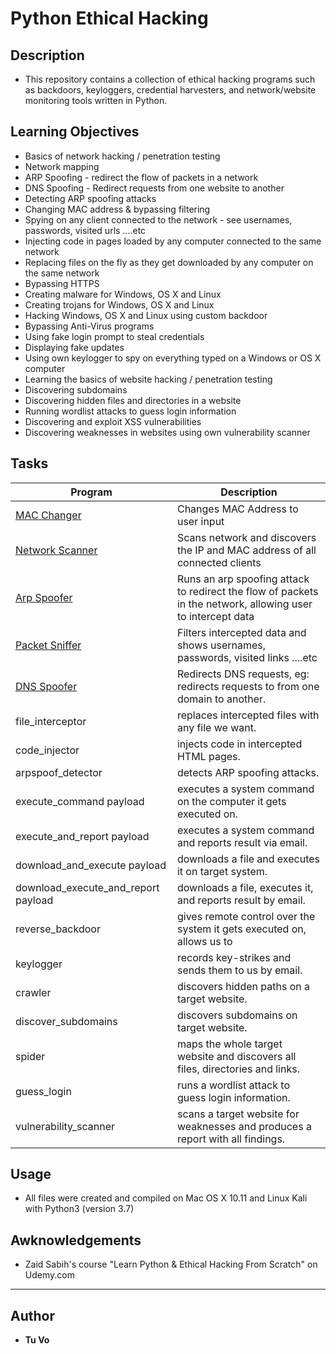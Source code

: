 # Python Ethical Hacking

## Description

* This repository contains a collection of ethical hacking programs such as backdoors, keyloggers, credential harvesters, and network/website monitoring tools written in Python.

## Learning Objectives

* Basics of network hacking / penetration testing
* Network mapping
* ARP Spoofing - redirect the flow of packets in a network
* DNS Spoofing - Redirect requests from one website to another
* Detecting ARP spoofing attacks
* Changing MAC address & bypassing filtering
* Spying on any client connected to the network - see usernames, passwords, visited urls ....etc
* Injecting code in pages loaded by any computer connected to the same network
* Replacing files on the fly as they get downloaded by any computer on the same network
* Bypassing HTTPS
* Creating malware for Windows, OS X and Linux
* Creating trojans for Windows, OS X and Linux
* Hacking Windows, OS X and Linux using custom backdoor
* Bypassing Anti-Virus programs
* Using fake login prompt to steal credentials
* Displaying fake updates
* Using own keylogger to spy on everything typed on a Windows or OS X computer
* Learning the basics of website hacking / penetration testing
* Discovering subdomains
* Discovering hidden files and directories in a website
* Running wordlist attacks to guess login information
* Discovering and exploit XSS vulnerabilities
* Discovering weaknesses in websites using own vulnerability scanner

## Tasks

| Program           | Description                                                                                               |
|-------------------|-----------------------------------------------------------------------------------------------------------|
| [MAC Changer](./mac_changer.py) | Changes MAC Address to user input |
| [Network Scanner](./network_scanner.py) | Scans network and discovers the IP and MAC address of all connected clients |
| [Arp Spoofer](./arp_spoofer.py) | Runs an arp spoofing attack to redirect the flow of packets in the network, allowing user to intercept data |
| [Packet Sniffer](./packet_sniffer.py) | Filters intercepted data and shows usernames, passwords, visited links ....etc |
| [DNS Spoofer](./dns_spoofer.py) | Redirects DNS requests, eg: redirects requests to from one domain to another. |
| file_interceptor  | replaces intercepted files with any file we want.                                                         |
| code_injector     | injects code in intercepted HTML pages.                                                                   |
| arpspoof_detector | detects ARP spoofing attacks.                                                                             |
| execute_command payload | executes a system command on the computer it gets executed on. |
| execute_and_report payload | executes a system command and reports result via email. |
| download_and_execute payload | downloads a file and executes it on target system. |
| download_execute_and_report payload | downloads a file, executes it, and reports result by email. |
| reverse_backdoor | gives remote control over the system it gets executed on, allows us to |
| keylogger | records key-strikes and sends them to us by email. |
| crawler | discovers hidden paths on a target website. |
| discover_subdomains | discovers subdomains on target website. |
| spider | maps the whole target website and discovers all files, directories and links. |
| guess_login | runs a wordlist attack to guess login information. |
| vulnerability_scanner | scans a target website for weaknesses and produces a report with all findings. |

## Usage

* All files were created and compiled on Mac OS X 10.11 and Linux Kali with Python3 (version 3.7)

## Awknowledgements

* Zaid Sabih's course "Learn Python & Ethical Hacking From Scratch" on Udemy.com

---

## Author

* __Tu Vo__
